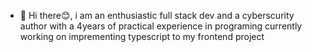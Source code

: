 - 👋 Hi there😊, 
i am an enthusiastic full stack dev and a cyberscurity author with a 4years of practical experience in programing currently working on imprementing typescript to my frontend project


<!---
chris-rw/chris-rw is a ✨ special ✨ repository because its `README.md` (this file) appears on your GitHub profile.
You can click the Preview link to take a look at your changes.
--->
